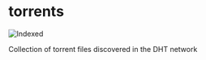 torrents 
========
![Indexed](https://img.shields.io/badge/indexed-142761-blue)

Collection of torrent files discovered in the DHT network
